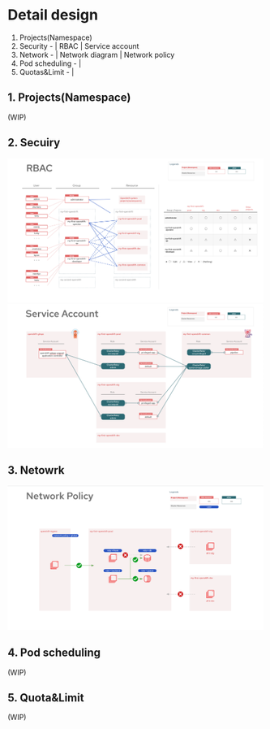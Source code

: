 # Detail design
1. Projects(Namespace)
1. Security - | RBAC | Service account
1. Network - | Network diagram | Network policy
1. Pod scheduling - |
1. Quotas&Limit - |

## 1. Projects(Namespace)
(WIP)

## 2. Secuiry
![RBAC](./images/rbac.png)
![Service account](./images/serviceaccount.png)

## 3. Netowrk
![Network Policy](./images/network-policy.png)

## 4. Pod scheduling
(WIP)

## 5. Quota&Limit
(WIP)
